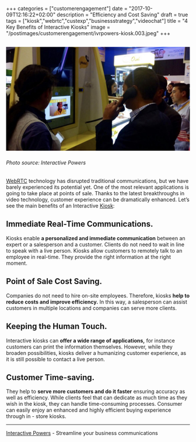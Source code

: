 +++
categories = ["customerengagement"]
date = "2017-10-09T12:16:22+02:00"
description = "Efficiency and Cost Saving"
draft = true
tags = ["kiosk","webrtc","custexp","businessstrategy","videochat"]
title = "4 Key Benefits of Interactive Kiosks"
image = "/postimages/customerengagement/ivrpowers-kiosk.003.jpeg"
+++

![interactive kiosk](/postimages/customerengagement/ivrpowers-kiosk.003.jpeg)
--------
###### Photo source: Interactive Powers

[WebRTC](http://blog.ivrpowers.com/post/technologies/what-is-webrtc/) technology has disrupted traditional communications, but we have barely experienced its potential yet. One of the most relevant applications is going to take place at points of sale. Thanks to the latest breakthroughs in video technology, customer experience can be dramatically enhanced. Let’s see the main benefits of an Interactive [Kiosk](http://blog.ivrpowers.com/post/technologies/what-is-kiosk/):
 
## Immediate Real-Time Communications.
 
Kiosks enable **a personalized and immediate communication** between an expert or a salesperson and a customer. Clients do not need to wait in line to speak with a live person. Kiosks allow customers to remotely talk to an employee in real-time. They provide the right information at the right moment.

## Point of Sale Cost Saving.
 
Companies do not need to hire on-site employees. Therefore, kiosks **help to reduce costs and improve efficiency.** In this way, a salesperson can assist customers in multiple locations and companies can serve more clients.
 
## Keeping the Human Touch. 

Interactive kiosks can **offer a wide range of applications,** for instance customers can print the information themselves. However, while they broaden possibilities, kiosks deliver a humanizing customer experience, as it is still possible to contact a live person.
 
## Customer Time-saving. 

They help to **serve more customers and do it faster** ensuring accuracy as well as efficiency. While clients feel that can dedicate as much time as they wish in the kiosk, they can handle time-consuming processes. Consumer can easily enjoy an enhanced and highly efficient buying experience through in - store kiosks. 

---
[Interactive Powers](http://www.ivrpowers.com/ ) - Streamline your business communications


 
